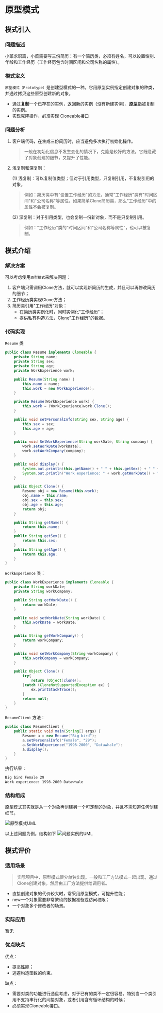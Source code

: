 # 原型模式

## 模式引入

### 问题描述

小菜求职篇，小菜需要写三份简历：有一个简历类，必须有姓名，可以设置性别、年龄和工作经历（工作经历包含时间区间和公司名称的属性）。

### 模式定义

`原型模式（Prototype）`是创建型模式的一种。它用原型实例指定创建对象的种类，并通过拷贝这些原型创建新的对象。
- 通过**复制**一个已存在的实例，返回新的实例（没有新建实例），**原型**指被复制的实例。
- 实现克隆操作，必须实现 Cloneable接口

### 问题分析

1. 客户端代码，在生成三份简历时，应当避免多次执行初始化操作。
    > 一般在初始化信息不发生变化的情况下，克隆是较好的方法。它既隐藏了对象创建的细节，又提升了性能。

2. 浅复制和深复制：

    (1) 浅复制：可以复制值类型；但对于引用类型，只复制引用，不复制引用的对象。
    > 例如：简历类中有"设置工作经历"的方法，通常"工作经历"类有"时间区间"和"公司名称"等属性。如果简单Clone简历类，那么"工作经历"中的属性不会被复制。

    (2) 深复制：对于引用类型，也会复制一份新对象，而不是只复制引用。
    > 例如："工作经历"类的"时间区间"和"公司名称等属性"，也可以被复制。

## 模式介绍

### 解决方案

可以考虑使用`原型模式`来解决问题：
1. 客户端只需调用Clone方法，就可以实现新简历的生成，并且可以再修改简历的细节；
2. 工作经历类实现Clone方法；
3. 简历类引用"工作经历"对象：
    - 在简历类实例化时，同时实例化"工作经历"；
    - 提供私有构造方法，Clone"工作经历"的数据。

### 代码实现

`Resume` 类

```java
public class Resume implements Cloneable {
    private String name;
    private String sex;
    private String age;
    private WorkExperience work;

    public Resume(String name) {
        this.name = name;
        this.work = new WorkExperience();
    }

    private Resume(WorkExperience work) {
        this.work = (WorkExperience)work.Clone();
    }

    public void setPersonalInfo(String sex, String age) {
        this.sex = sex;
        this.age = age;
    }

    public void SetWorkExperience(String workDate, String company) {
        work.setWorkDate(workDate);
        work.setWorkCompany(company);
    }

    public void display() {
        System.out.println(this.getName() + " " + this.getSex() + " " + this.getAge());
        System.out.println("Work experience: " + work.getWorkDate() + " " + work.getWorkCompany());
    }

    public Object Clone() {
        Resume obj = new Resume(this.work);
        obj.name = this.name;
        obj.sex = this.sex;
        obj.age = this.age;
        return obj;
    }

    public String getName() {
        return this.name;
    }
    public String getSex() {
        return this.sex;
    }
    public String getAge() {
        return this.age;
    }
}
```
`WorkExperience` 类：

```java
public class WorkExperience implements Cloneable {
    private String workDate;
    private String workCompany;

    public String getWorkDate() {
        return workDate;
    }

    public void setWorkDate(String workDate) {
        this.workDate = workDate;
    }

    public String getWorkCompany() {
        return workCompany;
    }

    public void setWorkCompany(String workCompany) {
        this.workCompany = workCompany;
    }

    public Object Clone() {
        try{
            return (Object)clone();
        }catch (CloneNotSupportedException ex) {
            ex.printStackTrace();
        }
        return null;
    }
}
```
`ResumeClient` 方法：

```java
public class ResumeClient {
    public static void main(String[] args) {
        Resume a = new Resume("Big bird");
        a.setPersonalInfo("Female", "29");
        a.SetWorkExperience("1998-2000", "Datawhale");
        a.display();
    } 
}
```

执行结果：

```bash
Big bird Female 29
Work experience: 1998-2000 Datawhale
```

### 结构组成

原型模式其实就是从一个对象再创建另一个可定制的对象，并且不需知道任何创建细节。

![原型模式UML](img/prototype/PrototypeUML.png)

以上述问题为例，结构如下
![问题实例的UML](img/prototype/ResumeUML.png)

## 模式评价

### 适用场景

> 实际项目中，原型模式很少单独出现。一般和工厂方法模式一起出现，通过Clone创建对象，然后由工厂方法提供给调用者。

- 直接创建对象的代价较大时，常采用原型模式，可提升性能；
- new一个对象需要非常繁琐的数据准备或访问权限；
- 一个对象多个修改者的场景。

### 实际应用

暂无

### 优点缺点

优点：
- 提高性能；
- 逃避构造函数的约束。

缺点：
- 需要对类的功能进行通盘考虑，对于已有的类不一定很容易，特别当一个类引用不支持串行化的间接对象，或者引用含有循环结构的时候；
- 必须实现Cloneable接口。